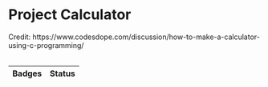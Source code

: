 <h1> Project Calculator </h1>
Credit:  https://www.codesdope.com/discussion/how-to-make-a-calculator-using-c-programming/
<br></br>

| Badges | Status |
| ------ |------- |
